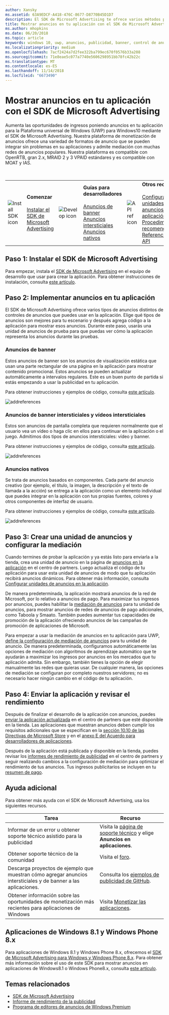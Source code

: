 ```yaml
---
author: Xansky
ms.assetid: 63A9EDCF-A418-476C-8677-D8770B45D1D7
description: El SDK de Microsoft Advertising te ofrece varios métodos para monetizar la aplicación con anuncios.
title: Mostrar anuncios en tu aplicación con el SDK de Microsoft Advertising
ms.author: mhopkins
ms.date: 06/20/2018
ms.topic: article
keywords: windows 10, uwp, anuncios, publicidad, banner, control de anuncios, intersticial
ms.localizationpriority: medium
ms.openlocfilehash: 7acf2424a7d2fee322ba799ec670f0576b33a208
ms.sourcegitcommit: 71e8eae5c077a7740e5606298951bb78fc42b22c
ms.translationtype: MT
ms.contentlocale: es-ES
ms.lasthandoff: 11/14/2018
ms.locfileid: "6673490"
---
```

# <a name="display-ads-in-your-app-with-the-microsoft-advertising-sdk"></a>Mostrar anuncios en tu aplicación con el SDK de Microsoft Advertising

Aumenta las oportunidades de ingresos poniendo anuncios en tu aplicación para la Plataforma universal de Windows (UWP) para Windows10 mediante el SDK de Microsoft Advertising. Nuestra plataforma de monetización de anuncios ofrece una variedad de formatos de anuncio que se pueden integrar sin problemas en su aplicaciones y admite mediación con muchas redes de anuncios populares. Nuestra plataforma es compatible con OpenRTB, gran 2.x, MRAID 2 y 3 VPAID estándares y es compatible con MOAT y IAS. 

<br/>

<table style="border: none !important;">
<colgroup>
<col width="10%" />
<col width="23%" />
<col width="10%" />
<col width="23%" />
<col width="10%" />
<col width="23%" />
</colgroup>
<tbody>
<tr>
<td align="left"><img src="images/install-sdk.png" alt="Install SDK icon" /></td>
<td align="left"><b>Comenzar</b><br/><br/>
    <a href="http://aka.ms/ads-sdk-uwp">Instalar el SDK de Microsoft Advertising</a>
</td>
<td align="left"><img src="images/write-code.png" alt="Develop icon" /></td>
<td align="left"><b>Guías para desarrolladores</b><br/><br/>
    <a href="banner-ads.md">Anuncios de banner</a>
    <br/>
    <a href="interstitial-ads.md">Anuncios intersticiales</a>
    <br/>
    <a href="native-ads.md">Anuncios nativos</a>
    </td>
<td align="left"><img src="images/api-reference.png" alt="API ref icon" /></td>
<td align="left"><b>Otros recursos</b><br/><br/>
    <a href="set-up-ad-units-in-your-app.md">Configurar unidades de anuncios en la aplicación</a>
    <br/>
    <a href="best-practices-for-ads-in-apps.md">Procedimientos recomendados</a>
    <br/>
    <a href="https://msdn.microsoft.com/en-us/library/windows/apps/mt691884.aspx">Referencia de API</a>
    </td>
</tr>
</tbody>
</table>

## <a name="step-1-install-the-microsoft-advertising-sdk"></a>Paso 1: Instalar el SDK de Microsoft Advertising

Para empezar, instala el [SDK de Microsoft Advertising](http://aka.ms/ads-sdk-uwp) en el equipo de desarrollo que usar para crear la aplicación. Para obtener instrucciones de instalación, consulta [este artículo](install-the-microsoft-advertising-libraries.md).

## <a name="step-2-implement-ads-in-your-app"></a>Paso 2: Implementar anuncios en tu aplicación

El SDK de Microsoft Advertising ofrece varios tipos de anuncios distintos de controles de anuncios que puedes usar en la aplicación. Elige qué tipos de anuncios son mejores para tu escenario y después agrega código a la aplicación para mostrar esos anuncios. Durante este paso, usarás una unidad de anuncios de prueba para que puedas ver cómo la aplicación representa los anuncios durante las pruebas.

### <a name="banner-ads"></a>Anuncios de banner

Estos anuncios de banner son los anuncios de visualización estática que usan una parte rectangular de una página en la aplicación para mostrar contenido promocional. Estos anuncios se pueden actualizar automáticamente a intervalos regulares. Este es un buen punto de partida si estás empezando a usar la publicidad en tu aplicación.

Para obtener instrucciones y ejemplos de código, consulta [este artículo](adcontrol-in-xaml-and--net.md).

![addreferences](images/banner-ad.png)

### <a name="interstitial-video-and-interstitial-banner-ads"></a>Anuncios de banner intersticiales y vídeos intersticiales

Estos son anuncios de pantalla completa que requieren normalmente que el usuario vea un vídeo o haga clic en ellos para continuar en la aplicación o el juego. Admitimos dos tipos de anuncios intersticiales: vídeo y banner.

Para obtener instrucciones y ejemplos de código, consulta [este artículo](interstitial-ads.md).

![addreferences](images/interstitial-ad.png)

### <a name="native-ads"></a>Anuncios nativos

Se trata de anuncios basados en componentes. Cada parte del anuncio creativo (por ejemplo, el título, la imagen, la descripción y el texto de llamada a la acción) se entrega a la aplicación como un elemento individual que puedes integrar en la aplicación con tus propias fuentes, colores y otros componentes de interfaz de usuario.

Para obtener instrucciones y ejemplos de código, consulta [este artículo](native-ads.md).

![addreferences](images/native-ad.png)

<span id="ad-mediation"/>

## <a name="step-3-create-an-ad-unit-and-configure-mediation"></a>Paso 3: Crear una unidad de anuncios y configurar la mediación

Cuando termines de probar la aplicación y ya estás listo para enviarla a la tienda, crea una unidad de anuncio en la página de [anuncios en la aplicación](../publish/in-app-ads.md) en el centro de partners. Luego actualiza el código de tu aplicación para usar esta unidad de anuncios de modo que tu aplicación recibirá anuncios dinámicos. Para obtener más información, consulta [Configurar unidades de anuncios en la aplicación](set-up-ad-units-in-your-app.md#live-ad-units).

De manera predeterminada, la aplicación mostrará anuncios de la red de Microsoft, por lo relativo a anuncios de pago. Para maximizar tus ingresos por anuncios, puedes habilitar la [mediación de anuncios](ad-mediation-service.md) para tu unidad de anuncios, para mostrar anuncios de redes de anuncios de pago adicionales, como Taboola y Smaato. También puedes aumentar tus capacidades de promoción de la aplicación ofreciendo anuncios de las campañas de promoción de aplicaciones de Microsoft.

Para empezar a usar la mediación de anuncios en tu aplicación para UWP, [define la configuración de mediación de anuncios](../publish/in-app-ads.md#mediation-settings) para tu unidad de anuncio. De manera predeterminada, configuramos automáticamente las opciones de mediación con algoritmos de aprendizaje automático que te ayudarán a maximizar los ingresos por anuncios en los mercados que tu aplicación admita. Sin embargo, también tienes la opción de elegir manualmente las redes que quieras usar. De cualquier manera, las opciones de mediación se configuran por completo nuestros servidores; no es necesario hacer ningún cambio en el código de tu aplicación.    

## <a name="step-4-submit-your-app-and-review-performance"></a>Paso 4: Enviar la aplicación y revisar el rendimiento

Después de finalizar el desarrollo de la aplicación con anuncios, puedes [enviar la aplicación actualizada](https://docs.microsoft.com/windows/uwp/publish/app-submissions) en el centro de partners que esté disponible en la tienda. Las aplicaciones que muestran anuncios deben cumplir los requisitos adicionales que se especifican en la [sección 10.10 de las Directivas de Microsoft Store](https://docs.microsoft.com/legal/windows/agreements/store-policies#1010-advertising-conduct-and-content) y en el [anexo E del Acuerdo para desarrolladores de aplicaciones](https://docs.microsoft.com/legal/windows/agreements/app-developer-agreement).

Después de la aplicación está publicada y disponible en la tienda, puedes revisar los [informes de rendimiento de publicidad](../publish/advertising-performance-report.md) en el centro de partners y seguir realizando cambios a la configuración de mediación para optimizar el rendimiento de tus anuncios. Tus ingresos publicitarios se incluyen en tu [resumen de pago](../publish/payout-summary.md).

<span id="additional-help" />

## <a name="additional-help"></a>Ayuda adicional

Para obtener más ayuda con el SDK de Microsoft Advertising, usa los siguientes recursos.

|  Tarea    | Recurso |               
|----------|-------|
| Informar de un error u obtener soporte técnico asistido para la publicidad     | Visita la [página de soporte técnico](https://developer.microsoft.com/en-us/windows/support) y elige **Anuncios en aplicaciones**.        |
| Obtener soporte técnico de la comunidad     | Visita el [foro](http://go.microsoft.com/fwlink/p/?LinkId=401266).       |
| Descarga proyectos de ejemplo que muestran cómo agregar anuncios intersticiales y de banner a las aplicaciones.     | Consulta los [ejemplos de publicidad de GitHub](http://aka.ms/githubads).       |
| Obtener información sobre las oportunidades de monetización más recientes para aplicaciones de Windows     | Visita [Monetizar las aplicaciones](https://developer.microsoft.com/store/monetize).        |

## <a name="windows-81-and-windows-phone-8x-apps"></a>Aplicaciones de Windows 8.1 y Windows Phone 8.x

Para aplicaciones de Windows 8.1 y Windows Phone 8.x, ofrecemos el [SDK de Microsoft Advertising para Windows y Windows Phone 8.x](http://aka.ms/store-8-sdk). Para obtener más información sobre el uso de este SDK para mostrar anuncios en aplicaciones de Windows8.1 o Windows Phone8.x, consulta [este artículo](https://docs.microsoft.com/en-us/previous-versions/windows/apps/dn792120(v=win.10)).

## <a name="related-topics"></a>Temas relacionados

* [SDK de Microsoft Advertising](http://aka.ms/ads-sdk-uwp)
* [Informe de rendimiento de la publicidad](../publish/advertising-performance-report.md)
* [Programa de editores de anuncios de Windows Premium](windows-premium-ads-publishers-program.md)
